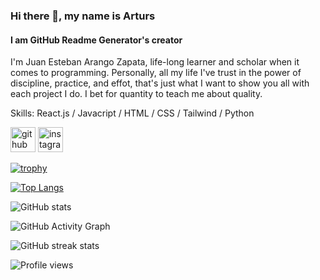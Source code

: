 ### Hi there 👋, my name is Arturs
#### I am GitHub Readme Generator's creator
I'm Juan Esteban Arango Zapata, life-long learner and scholar when it comes to programming. Personally, all my life I've trust in the power of discipline, practice, and effot, that's just what I want to show you all with each project I do. I bet for quantity to teach me about quality.

Skills: React.js / Javacript / HTML / CSS / Tailwind / Python



[<img src='https://cdn.jsdelivr.net/npm/simple-icons@3.0.1/icons/github.svg' alt='github' height='40'>](https://github.com/EsJuan-az)  [<img src='https://cdn.jsdelivr.net/npm/simple-icons@3.0.1/icons/instagram.svg' alt='instagram' height='40'>](https://www.instagram.com/arangoj._27/)  

[![trophy](https://github-profile-trophy.vercel.app/?username=EsJuan-az)](https://github.com/ryo-ma/github-profile-trophy)

[![Top Langs](https://github-readme-stats.vercel.app/api/top-langs/?username=EsJuan-az)](https://github.com/anuraghazra/github-readme-stats)

![GitHub stats](https://github-readme-stats.vercel.app/api?username=EsJuan-az&show_icons=true)  

![GitHub Activity Graph](https://activity-graph.herokuapp.com/graph?username=EsJuan-az)  

![GitHub streak stats](https://streak-stats.demolab.com/?user=EsJuan-az)  

![Profile views](https://gpvc.arturio.dev/EsJuan-az)  